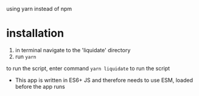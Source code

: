 using yarn instead of npm

# installation
1. in terminal navigate to the 'liquidate' directory
2. run `yarn`

to run the script, enter command  `yarn liquidate`  to run the script
- This app is written in ES6+ JS and therefore needs to use ESM, loaded before the app runs